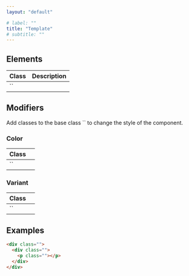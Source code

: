 ```yaml
---
layout: "default"

# label: ""
title: "Template"
# subtitle: ""
---
```


## Elements

| Class | Description |
| --- | --- |
| `` | |

## Modifiers

Add classes to the base class `` to change the style of the component.

### Color

| Class | |
| --- | --- |
| `` | |

### Variant

| Class | |
| --- | --- |
| `` | |

## Examples

```html
<div class="">
  <div class="">
    <p class=""></p>
  </div>
</div>
```
